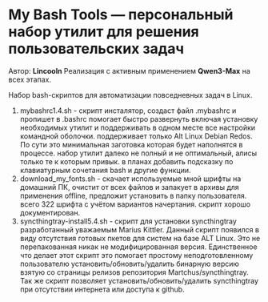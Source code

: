 # My Bash Tools — персональный набор утилит для решения пользовательских задач

Автор: **Lincooln**  Реализация с активным применением **Qwen3-Max** на всех этапах.

Набор bash-скриптов для автоматизации повседневных задач в Linux.
1. mybashrc1.4.sh - скрипт инсталятор, создаст файл .mybashrc и пропишет в .bashrc помогает быстро развернуть включая установку необходимых утилит и поддерживать в одном месте все настройки командной оболочки. поддерживает только Alt Linux Debian Redos. По сути это минимальная заготовка которая будет наполнятся в процессе.  набор утилит далеко не полный и не оптимальный, алисы только те к которым привык. в планах добавить подсказку по клавиатурным сочетания bash и другие функции.
2. download_my_fonts.sh - скачает используемые мной шрифты на домашний ПК, очистит от всех файлов и запакует в архивы для применения offline, предложит установить в папку пользователя. всего 322 шрифта с учётом вариантов начертания. скрипт хорошо документирован.
3. syncthingtray-install5.4.sh - скрипт для установки syncthingtray разработанный уважаемым Marius Kittler. Данный скрипт появился в виду отсутствия готовых пкетов для систем на базе ALT Linux. Это не перепакованная никак не модифицированная версия. Единственное что делает этот скрипт это помогает простому неподготовленному пользователю установить/обновить/удалить бинарную версию взятую со страницы релизов репозитория Martchus/syncthingtray. Так же скрипт позволяет установить/обновить/удалить syncthingtray при отсутствии интернета или доступа к github. 

